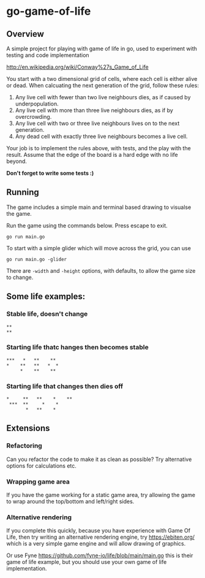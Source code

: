 # go-game-of-life
## Overview
A simple project for playing with game of life in go, used to experiment with
testing and code implementation

http://en.wikipedia.org/wiki/Conway%27s_Game_of_Life

You start with a two dimensional grid of cells, where each cell is either alive or dead. When calcuating the next generation of the grid, follow these rules:

   1. Any live cell with fewer than two live neighbours dies, as if caused by underpopulation.
   2. Any live cell with more than three live neighbours dies, as if by overcrowding.
   3. Any live cell with two or three live neighbours lives on to the next generation.
   4. Any dead cell with exactly three live neighbours becomes a live cell.

Your job is to implement the rules above, with tests, and the play with the result. Assume that the edge of the board is a hard edge with no life beyond.

**Don't forget to write some tests :)**

## Running
The game includes a simple main and terminal based drawing to visualse the game.


Run the game using the commands below. Press escape to exit.

```
go run main.go
```

To start with a simple glider which will move across the grid, you can use
```
go run main.go -glider
```

There are `-width` and `-height` options, with defaults, to allow the game size to change.


## Some life examples:

### Stable life, doesn't change
```
**
**
```

### Starting life thatc hanges then becomes stable
```
***   *   **    **
*    **   **   *  *
     *    **    **
```

### Starting life that changes then dies off
```
*     **   **    *    **
 ***  **     *    *   
       *   **    *
```

## Extensions

### Refactoring

Can you refactor the code to make it as clean as possible? Try alternative options for calculations etc.

### Wrapping game area

If you have the game working for a static game area, try allowing the game to wrap around the top/bottom and left/right sides.

### Alternative rendering

If you complete this quickly, because you have experience with Game Of Life, then try writing an alternative rendering engine, try https://ebiten.org/ which is a very simple game engine and will allow drawing of graphics.

Or use Fyne https://github.com/fyne-io/life/blob/main/main.go this is their game of life example, but you should use your own game of life implementation.
